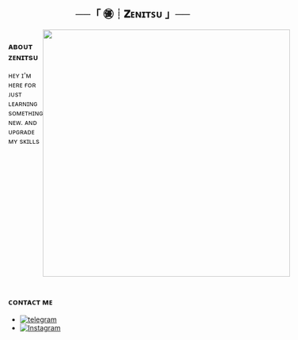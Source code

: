 <h2 align="center">
    ──「 ㊝┊𝐙ᴇɴɪᴛꜱᴜ 」──
</h2>

<div style="display: flex;">
  <div style="flex: 1;">
    <h3>ᴀʙᴏᴜᴛ ᴢᴇɴɪᴛsᴜ</h3>
    <p>
      ʜᴇʏ ɪ'ᴍ ʜᴇʀᴇ ғᴏʀ ᴊᴜsᴛ ʟᴇᴀʀɴɪɴɢ sᴏᴍᴇᴛʜɪɴɢ ɴᴇᴡ. ᴀɴᴅ ᴜᴘɢʀᴀᴅᴇ ᴍʏ sᴋɪʟʟs
    </p>
  </div>
  <div style="flex: 1;">
    <img src="https://files.catbox.moe/eooopz.jpg" width="500" alt=" ">
  </div>
</div>

<br>



### ᴄᴏɴᴛᴀᴄᴛ ᴍᴇ

- [![telegram](https://img.shields.io/badge/Zenitsu-Telegram-blue?style=for-the-badge&logo=telegram)](https://t.me/zenitsu_x_thunder_breathing)
- [![Instagram](https://img.shields.io/badge/Zenix-Instagram-red?style=for-the-badge&logo=Instagram)](https://www.instagram.com/zenix._.0?igsh=MTBjMTBobXhxanQwYg==) 
